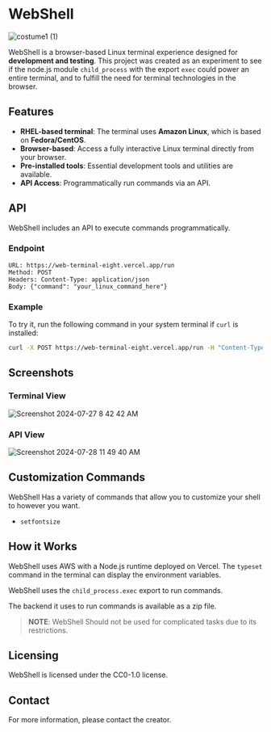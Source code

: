 

# WebShell

![costume1 (1)](https://github.com/user-attachments/assets/e694a042-cc9e-426b-a6b2-596b2314f7ce)

WebShell is a browser-based Linux terminal experience designed for **development and testing**. This project was created as an experiment to see if the node.js module `child_process` with the export `exec` could power an entire terminal, and to fulfill the need for terminal technologies in the browser.

## Features

- **RHEL-based terminal**: The terminal uses **Amazon Linux**, which is based on **Fedora/CentOS**.
- **Browser-based**: Access a fully interactive Linux terminal directly from your browser.
- **Pre-installed tools**: Essential development tools and utilities are available.
- **API Access**: Programmatically run commands via an API.

## API

WebShell includes an API to execute commands programmatically.

### Endpoint

```http
URL: https://web-terminal-eight.vercel.app/run
Method: POST
Headers: Content-Type: application/json
Body: {"command": "your_linux_command_here"}
```

### Example

To try it, run the following command in your system terminal if `curl` is installed:

```bash
curl -X POST https://web-terminal-eight.vercel.app/run -H "Content-Type: application/json" -d '{"command": "ls -l"}'
```

## Screenshots

### Terminal View

![Screenshot 2024-07-27 8 42 42 AM](https://github.com/user-attachments/assets/1b272ece-2215-4777-b84f-1b01e14a18f6)

### API View
![Screenshot 2024-07-28 11 49 40 AM](https://github.com/user-attachments/assets/a4a4ecd2-7b37-4744-891d-b5aa6c6a136e)

## Customization Commands

WebShell Has a variety of commands that allow you to customize your shell to however you want.

- `setfontsize`

## How it Works

WebShell uses AWS with a Node.js runtime deployed on Vercel. The `typeset` command in the terminal can display the environment variables.

WebShell uses the `child_process.exec` export to run commands.

The backend it uses to run commands is available as a zip file.

> **NOTE**: WebShell Should not be used for complicated tasks due to its restrictions.

## Licensing

WebShell is licensed under the CC0-1.0 license.

## Contact

For more information, please contact the creator.
